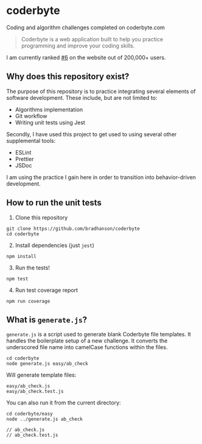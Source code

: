 # coderbyte

Coding and algorithm challenges completed on coderbyte.com

> Coderbyte is a web application built to help you practice programming and improve your coding skills.

I am currently ranked [#6](https://www.coderbyte.com/profile/bhanson) on the website out of 200,000+ users.

## Why does this repository exist?

The purpose of this repository is to practice integrating several elements of software development. These include, but are not limited to:

-   Algorithms implementation
-   Git workflow
-   Writing unit tests using Jest

Secondly, I have used this project to get used to using several other supplemental tools:

-   ESLint
-   Prettier
-   JSDoc

I am using the practice I gain here in order to transition into behavior-driven development.

## How to run the unit tests

1.  Clone this repository

```
git clone https://github.com/bradhanson/coderbyte
cd coderbyte
```

2.  Install dependencies (just `jest`)

```
npm install
```

3.  Run the tests!

```
npm test
```

4.  Run test coverage report

```
npm run coverage
```

## What is `generate.js`?

`generate.js` is a script used to generate blank Coderbyte file templates. It handles the boilerplate setup of a new challenge. It converts the underscored file name into camelCase functions within the files.

```
cd coderbyte
node generate.js easy/ab_check
```

Will generate template files:

```
easy/ab_check.js
easy/ab_check.test.js
```

You can also run it from the current directory:

```
cd coderbyte/easy
node ../generate.js ab_check

// ab_check.js
// ab_check.test.js
```
